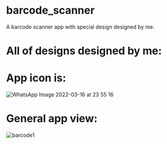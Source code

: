 # barcode_scanner
 A barcode scanner app with special design designed by me.
 
# All of designs designed by me:

# App icon is:
![WhatsApp Image 2022-03-16 at 23 55 16](https://user-images.githubusercontent.com/64904849/158691565-bb6446d8-3bee-48e6-ac6e-abce14f81d86.jpeg)

# General app view: 
![barcode1](https://user-images.githubusercontent.com/64904849/158691386-02a96daa-4d80-4dbd-a54e-7de40e0c6b2f.png)
